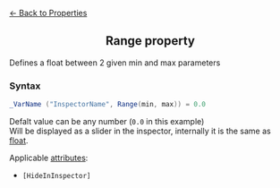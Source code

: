 [<- Back to Properties](./README.md)

<h2 align = "center">Range property</h2>

Defines a float between 2 given min and max parameters
### Syntax
```C#
_VarName ("InspectorName", Range(min, max)) = 0.0
```
Defalt value can be any number (```0.0``` in this example)  
Will be displayed as a slider in the inspector, internally it is the same as [float](./Float.md).

Applicable [attributes](../Attributes/README.md):

- ```[HideInInspector]```